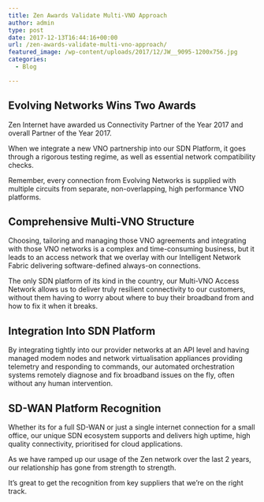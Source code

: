 ```yaml
---
title: Zen Awards Validate Multi-VNO Approach
author: admin
type: post
date: 2017-12-13T16:44:16+00:00
url: /zen-awards-validate-multi-vno-approach/
featured_image: /wp-content/uploads/2017/12/JW__9095-1200x756.jpg
categories:
  - Blog

---
```

## Evolving Networks Wins Two Awards

Zen Internet have awarded us Connectivity Partner of the Year 2017 and overall Partner of the Year 2017.

When we integrate a new VNO partnership into our SDN Platform, it goes through a rigorous testing regime, as well as essential network compatibility checks.

Remember, every connection from Evolving Networks is supplied with multiple circuits from separate, non-overlapping, high performance VNO platforms.

## Comprehensive Multi-VNO Structure

Choosing, tailoring and managing those VNO agreements and integrating with those VNO networks is a complex and time-consuming business, but it leads to an access network that we overlay with our Intelligent Network Fabric delivering software-defined always-on connections.

The only SDN platform of its kind in the country, our Multi-VNO Access Network allows us to deliver truly resilient connectivity to our customers, without them having to worry about where to buy their broadband from and how to fix it when it breaks.

## Integration Into SDN Platform

By integrating tightly into our provider networks at an API level and having managed modem nodes and network virtualisation appliances providing telemetry and responding to commands, our automated orchestration systems remotely diagnose and fix broadband issues on the fly, often without any human intervention.

## SD-WAN Platform Recognition

Whether its for a full SD-WAN or just a single internet connection for a small office, our unique SDN ecosystem supports and delivers high uptime, high quality connectivity, prioritised for cloud applications.

As we have ramped up our usage of the Zen network over the last 2 years, our relationship has gone from strength to strength.

It’s great to get the recognition from key suppliers that we’re on the right track.